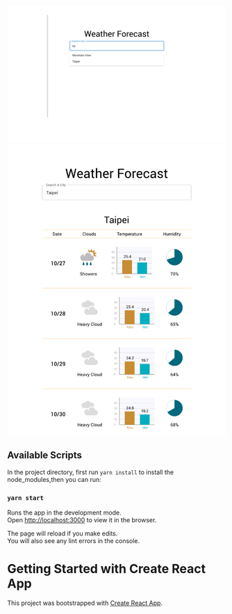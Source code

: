 ![](./assets/suggestion.png)
![](./assets/results.png)

## Available Scripts

In the project directory, first run `yarn install` to install the node_modules,then you can run:

### `yarn start`

Runs the app in the development mode.\
Open [http://localhost:3000](http://localhost:3000) to view it in the browser.

The page will reload if you make edits.\
You will also see any lint errors in the console.

# Getting Started with Create React App

This project was bootstrapped with [Create React App](https://github.com/facebook/create-react-app).
